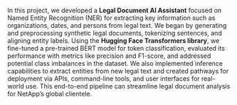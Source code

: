 In this project, we developed a **Legal Document AI Assistant** focused on Named Entity Recognition (NER) for extracting key information such as organizations, dates, and persons from legal text. We began by generating and preprocessing synthetic legal documents, tokenizing sentences, and aligning entity labels. Using the **Hugging Face Transformers library**, we fine-tuned a pre-trained BERT model for token classification, evaluated its performance with metrics like precision and F1-score, and addressed potential class imbalances in the dataset. We also implemented inference capabilities to extract entities from new legal text and created pathways for deployment via APIs, command-line tools, and user interfaces for real-world use. This end-to-end pipeline can streamline legal document analysis for NetApp’s global clientele.
